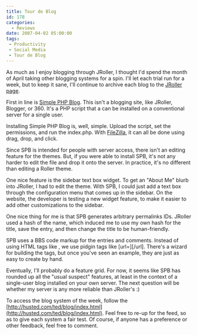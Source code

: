 ```yaml
---
title: Tour de Blog
id: 178
categories:
  - Reviews
date: 2007-04-02 05:00:00
tags:
 - Productivity
 - Social Media
 - Tour de Blog
---
```


As much as I enjoy blogging through JRoller, I thought I'd spend the month of April taking other blogging systems for a spin. I'll let each trial run for a week, but to keep it sane, I'll continue to archive each blog to the [JRoller page](http://jroller.com/page/TedHusted).

First in line is [Simple PHP Blog](http://www.simplephpblog.com/). This isn't a blogging site, like JRoller, Blogger, or 360\. It's a PHP script that a can be installed on a conventional server for a single user.

Installing Simple PHP Blog is, well, simple. Upload the script, set the permissions, and run the index.php. With [FileZilla](http://filezilla.sourceforge.net/), it can all be done using drag, drop, and click.

Since SPB is intended for people with server access, there isn't an editing feature for the themes. But, if you were able to install SPB, it's not any harder to edit the file and drop it onto the server. In practice, it's no different than editing a Roller theme.

One nice feature is the sidebar text box widget. To get an "About Me" blurb into JRoller, I had to edit the theme. With SPB, I could just add a text box through the configuration menu that comes up in the sidebar. On the website, the developer is testing a new widget feature, to make it easier to add other customizations to the sidebar.

One nice thing for me is that SPB generates arbitrary permalinks IDs. JRoller used a hash of the name, which induced me to use my own hash for the title, save the entry, and then change the title to be human-friendly.

SPB uses a BBS code markup for the entries and comments. Instead of using HTML tags like , we use pidgin tags like [url=][/url]. There's a wizard for building the tags, but once you've seen an example, they are just as easy to create by hand.

Eventually, I'll probably do a feature grid. For now, it seems like SPB has rounded up all the "usual suspect" features, at least in the context of a single-user blog installed on your own server. The next question will be whether my server is any more reliable than JRoller's :)

To access the blog system of the week, follow the [http://husted.com/ted/blog/index.html](http://husted.com/ted/blog/index.html). Feel free to re-up for the feed, so as to give each system a fair test. Of course, if anyone has a preference or other feedback, feel free to comment.